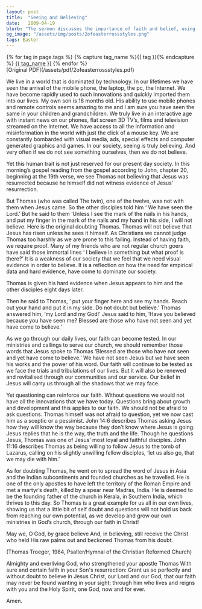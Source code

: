 ```yaml
---
layout: post
title:  "Seeing and Believing"
date:   2009-04-19
blurb: "The sermon discusses the importance of faith and belief, using the story of Doubting Thomas as a key example. It highlights how our society is often reliant on visual evidence to believe in something, and how this can be a weakness. The sermon encourages questioning and doubt as a means to strengthen faith and belief."
og_image: "/assets/img/posts/2ofeasterrossstyles.png"
tags: Easter
---    
```

<div class="tag-pills">
  {% for tag in page.tags %}
    {% capture tag_name %}{{ tag }}{% endcapture %}
    <a href="{{ site.baseurl }}/tag/{{ tag_name }}" class="tag-pill">{{ tag_name }}</a>
  {% endfor %}
</div>
[Original PDF](/assets/pdf/2ofeasterrossstyles.pdf)

We live in a world that is dominated by technology. In our lifetimes we have seen the arrival of the mobile phone, the laptop, the pc, the Internet. We have become rapidly used to such innovations and quickly imported them into our lives. My own son is 18 months old. His ability to use mobile phones and remote controls seems amazing to me and I am sure you have seen the same in your children and grandchildren. We truly live in an interactive age with instant news on our phones, flat screen 3D TV’s, films and television streamed on the Internet. We have access to all the information and misinformation in the world with just the click of a mouse key. We are constantly bombarded with visual media, ads, special effects and computer generated graphics and games. In our society, seeing is truly believing. And very often if we do not see something ourselves, then we do not believe.

Yet this human trait is not just reserved for our present day society. In this morning’s gospel reading from the gospel according to John, chapter 20, beginning at the 19th verse, we see Thomas not believing that Jesus was resurrected because he himself did not witness evidence of Jesus’ resurrection.

But Thomas (who was called The twin), one of the twelve, was not with them when Jesus came. So the other disciples told him ‘ We have seen the Lord.’ But he said to them ‘Unless I see the mark of the nails in his hands, and put my finger in the mark of the nails and my hand in his side, I will not believe. Here is the original doubting Thomas. Thomas will not believe that Jesus has risen unless he sees it himself. As Christians we cannot judge Thomas too harshly as we are prone to this failing. Instead of having faith, we require proof. Many of my friends who are not regular church goers have said those immortal lines ‘ I believe in something but what proof is there?’ It is a weakness of our society that we feel that we need visual evidence in order to believe. It is a reflection on how the need for empirical data and hard evidence, have come to dominate our society.

Thomas is given his hard evidence when Jesus appears to him and the other disciples eight days later.

Then he said to Thomas, ‘ put your finger here and see my hands. Reach out your hand and put it in my side. Do not doubt but believe.’ Thomas answered him, ‘my Lord and my God!’ Jesus said to him, ‘Have you believed because you have seen me? Blessed are those who have not seen and yet have come to believe.’

As we go through our daily lives, our faith can become tested. In our ministries and callings to serve our church, we should remember those words that Jesus spoke to Thomas ‘Blessed are those who have not seen and yet have come to believe.’ We have not seen Jesus but we have seen his works and the power of his word. Our faith will continue to be tested as we face the trials and tribulations of our lives. But it will also be renewed and revitalised through our communities and our service. Our belief in Jesus will carry us through all the shadows that we may face.

Yet questioning can reinforce our faith. Without questions we would not have all the innovations that we have today. Questions bring about growth and development and this applies to our faith. We should not be afraid to ask questions. Thomas himself was not afraid to question, yet we now cast him as a sceptic or a pessimist. John 14:6 describes Thomas asking Jesus how they will know the way because they don’t know where Jesus is going. Jesus replies that he is the way, the truth and the life. Though he questions Jesus, Thomas was one of Jesus’ most loyal and faithful disciples. John 11:16 describes Thomas as being willing to follow Jesus to the tomb of Lazarus, calling on his slightly unwilling fellow disciples, ‘let us also go, that we may die with him.’

As for doubting Thomas, he went on to spread the word of Jesus in Asia and the Indian subcontinents and founded churches as he travelled. He is one of the only apostles to have left the territory of the Roman Empire and met a martyr’s death, killed by a spear near Madras, India. He is deemed to be the founding father of the church in Kerala, in Southern India, which thrives to this day. So Thomas is a great example for us all in our own lives, showing us that a little bit of self doubt and questions will not hold us back from reaching our own potential, as we develop and grow our own ministries in God’s church, through our faith in Christ!

May we, O God, by grace believe
And, in believing, still receive
the Christ who held His raw palms out
and beckoned Thomas from his doubt.

(Thomas Troeger, 1984, Psalter/Hymnal of the Christian Reformed Church)

Almighty and everliving God, who strengthened your apostle Thomas With sure and certain faith in your Son's resurrection: Grant us so perfectly and without doubt to believe in Jesus Christ, our Lord and our God, that our faith may never be found wanting in your sight; through him who lives and reigns with you and the Holy Spirit, one God, now and for ever.

Amen.
